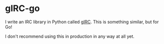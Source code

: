 # gIRC-go

I write an IRC library in Python called [gIRC](https://github.com/DanielOaks/girc). This is something similar, but for Go!

I don't recommend using this in production in any way at all yet.
